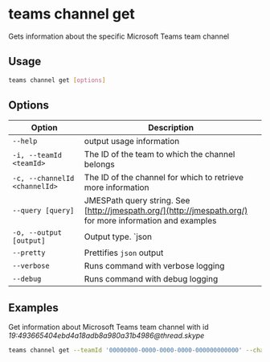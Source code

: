 # teams channel get

Gets information about the specific Microsoft Teams team channel

## Usage

```sh
teams channel get [options]
```

## Options

Option|Description
------|-----------
`--help`| output usage information
`-i, --teamId <teamId>`|The ID of the team to which the channel belongs
`-c, --channelId <channelId>`|The ID of the channel for which to retrieve more information
`--query [query]`|JMESPath query string. See [http://jmespath.org/](http://jmespath.org/) for more information and examples
`-o, --output [output]`|Output type. `json|text`. Default `text`
`--pretty`|Prettifies `json` output
`--verbose`|Runs command with verbose logging
`--debug`|Runs command with debug logging

## Examples
  
Get information about Microsoft Teams team channel with id _19:493665404ebd4a18adb8a980a31b4986@thread.skype_

```sh
teams channel get --teamId '00000000-0000-0000-0000-000000000000' --channelId '19:493665404ebd4a18adb8a980a31b4986@thread.skype'
```